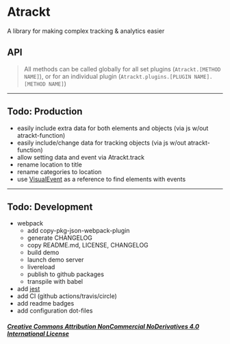 # Atrackt

A library for making complex tracking & analytics easier

## API

> All methods can be called globally for all set plugins (`Atrackt.[METHOD NAME]`), or for an individual plugin (`Atrackt.plugins.[PLUGIN NAME].[METHOD NAME]`)

---

## Todo: Production

- easily include extra data for both elements and objects (via js w/out atrackt-function)
- easily include/change data for tracking objects (via js w/out atrackt-function)
- allow setting data and event via Atrackt.track
- rename location to title
- rename categories to location
- use [VisualEvent](https://github.com/DataTables/VisualEvent) as a reference to find elements with events

---

## Todo: Development

- webpack
  - add copy-pkg-json-webpack-plugin
  - generate CHANGELOG
  - copy README.md, LICENSE, CHANGELOG
  - build demo
  - launch demo server
  - livereload
  - publish to github packages
  - transpile with babel
- add [jest](https://jestjs.io)
- add CI (github actions/travis/circle)
- add readme badges
- add configuration dot-files

##### [Creative Commons Attribution NonCommercial NoDerivatives 4.0 International License](https://creativecommons.org/licenses/by-nc-nd/4.0/legalcode.txt)
